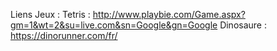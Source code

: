 Liens Jeux :
Tetris : http://www.playbie.com/Game.aspx?gm=1&wt=2&su=live.com&sn=Google&gn=Google
Dinosaure : https://dinorunner.com/fr/
